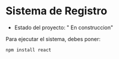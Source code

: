<h1> Sistema de Registro</h1>

- Estado del proyecto: " En construccion"

Para ejecutar el sistema, debes poner:

```npm install react```
